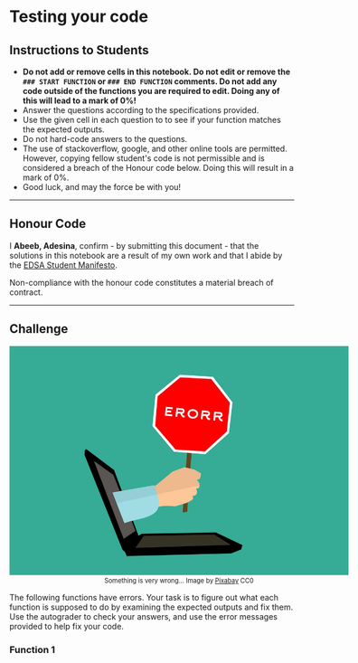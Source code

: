 # Testing your code

## Instructions to Students
- **Do not add or remove cells in this notebook. Do not edit or remove the `### START FUNCTION` or `### END FUNCTION` comments. Do not add any code outside of the functions you are required to edit. Doing any of this will lead to a mark of 0%!**
- Answer the questions according to the specifications provided.
- Use the given cell in each question to to see if your function matches the expected outputs.
- Do not hard-code answers to the questions.
- The use of stackoverflow, google, and other online tools are permitted. However, copying fellow student's code is not permissible and is considered a breach of the Honour code below. Doing this will result in a mark of 0%.
- Good luck, and may the force be with you!

---

## Honour Code

I **Abeeb, Adesina**, confirm - by submitting this document - that the solutions in this notebook are a result of my own work and that I abide by the   <a href="https://drive.google.com/open?id=1FXCIf425JLRx3JQi-ltSWppj8BCF3Np1" target="_blank">EDSA Student Manifesto</a>.

Non-compliance with the honour code constitutes a material breach of contract.

---

## Challenge

<div align="center" style="width: 600px; font-size: 80%; text-align: center; margin: 0 auto">
<img src="https://raw.githubusercontent.com/Explore-AI/Pictures/master/Broken_Laptop.jpg"
     alt="Broken code"
     style="float: center; padding-bottom=0.5em"
     width=600px/>
Something is very wrong... Image by <a href="https://pixabay.com/illustrations/mistake-404-error-computer-website-3085712/">Pixabay</a> CC0
</div>

The following functions have errors. Your task is to figure out what each function is supposed to do by examining the expected outputs and fix them. Use the autograder to check your answers, and use the error messages provided to help fix your code.

### Function 1
